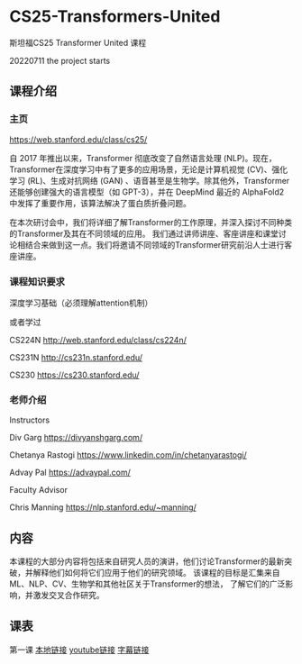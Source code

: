 # CS25-Transformers-United

斯坦福CS25 Transformer United 课程

20220711 the project starts

## 课程介绍

### 主页

https://web.stanford.edu/class/cs25/

自 2017 年推出以来，Transformer 彻底改变了自然语言处理 (NLP)。现在，Transformer在深度学习中有了更多的应用场景，无论是计算机视觉 (CV)、强化学习 (RL)、生成对抗网络 (GAN)
、语音甚至是生物学。除其他外，Transformer 还能够创建强大的语言模型（如 GPT-3），并在 DeepMind 最近的 AlphaFold2 中发挥了重要作用，该算法解决了蛋白质折叠问题。

在本次研讨会中，我们将详细了解Transformer的工作原理，并深入探讨不同种类的Transformer及其在不同领域的应用。
我们通过讲师讲座、客座讲座和课堂讨论相结合来做到这一点。我们将邀请不同领域的Transformer研究前沿人士进行客座讲座。

### 课程知识要求

深度学习基础（必须理解attention机制）

或者学过

CS224N http://web.stanford.edu/class/cs224n/

CS231N http://cs231n.stanford.edu/

CS230 https://cs230.stanford.edu/

### 老师介绍

Instructors

Div Garg    https://divyanshgarg.com/

Chetanya Rastogi https://www.linkedin.com/in/chetanyarastogi/

Advay Pal https://advaypal.com/

Faculty Advisor

Chris Manning   https://nlp.stanford.edu/~manning/

## 内容

本课程的大部分内容将包括来自研究人员的演讲，他们讨论Transformer的最新突破，并解释他们如何将它们应用于他们的研究领域。 该课程的目标是汇集来自 ML、NLP、CV、生物学和其他社区关于Transformer的想法，
了解它们的广泛影响，并激发交叉合作研究。

## 课表

第一课 [本地链接]()
[youtube链接](https://www.youtube.com/watch?v=P127jhj-8-Y)
[字幕链接]()


